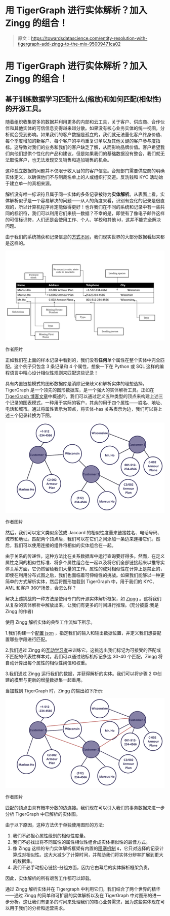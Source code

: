 # 用 TigerGraph 进行实体解析？加入 Zingg 的组合！

> 原文：<https://towardsdatascience.com/entity-resolution-with-tigergraph-add-zingg-to-the-mix-95009471ca02>

# 用 TigerGraph 进行实体解析？加入 Zingg 的组合！

## 基于训练数据学习匹配什么(缩放)和如何匹配(相似性)的开源工具。

随着组织收集更多的数据并利用更多的内部和云工具，关于客户、供应商、合作伙伴和其他实体的可信信息变得越来越分散。如果没有核心业务实体的统一视图，分析就会受到影响。如果我们的客户数据是孤立的，我们就无法量化客户终身价值、每个季度增加的新客户、每个客户的平均重复订单以及其他关键的客户参与度指标。这导致对我们的业务和我们的客户缺乏了解，从而影响品牌价值。客户希望我们向他们提供个性化的产品和建议，但是如果我们的基础数据没有整合，我们就无法取悦客户，也无法发现交叉销售和追加销售的机会。

这种孤立数据的问题并不仅限于收入目的的客户信息。合规部门需要供应商的明确实体定义，以确保他们不与制裁名单上的人或组织打交道。反洗钱和 KYC 活动始于建立单一的真相来源。

解析没有唯一标识符且属于同一实体的多条记录被称为**实体解析**。从表面上看，实体解析似乎是一个容易解决的问题——从人的角度来看，识别有变化的记录是很直观的，所以计算机程序肯定能做得更好！也许我们在不同的系统和记录中有一些共同的标识符，我们可以利用它们来统一数据？不幸的是，即使有了像电子邮件这样的可信标识符，人们还是会使用工作、个人、学校和其他 id，这并不能完全解决问题。

由于我们的系统捕获和记录信息的[方式不同](https://medium.com/@sonalgoyal/deduplicating-records-is-machine-learning-the-answer-e9579cfda935)，我们现实世界的大部分数据看起来都是这样的。

![](img/3528f5129fa0315b67cc16eae57c5160.png)

作者图片

正如我们在上面的样本记录中看到的，我们没有**任何**单个属性在整个实体中完全匹配。这个例子只包含 3 条记录和 4 个属性，想象一下在 Python 或 SQL 这样的编程语言中精心设计相似性规则来匹配这些记录！

具有内置链接模式的图形数据库是消除记录歧义和解析实体的理想选择。TigerGraph 是一个领先的图形数据库，是一个强大的实体解析工具。正如在 [TigerGraph 博客文章](https://www.tigergraph.com/blog/using-a-graph-database-for-big-data-entity-resolution/)中概述的，我们可以通过定义五种类型的顶点来构建上述三个记录的图表模式，一种用于实际的客户，其余的用于四个属性——姓名、地址、电话和城市。通过将属性表示为顶点，将实体-has 关系表示为边，我们可以将上述三个记录转换为下图。

![](img/dc401700353124c51143f1feec0b44f5.png)

作者图片

然后，我们可以定义类似余弦或 Jaccard 的相似性度量来链接姓名、电话号码、城市和地址。匹配两个顶点后，我们可以在它们之间添加一条边来连接它们。然后，我们可以使用连接的组件将相似的实体组合在一起。

由于关系的传递性，这种方法比在关系数据库中运行查询要好得多。然而，在定义属性之间的相似性标准、将多个属性组合在一起以及将它们全部链接起来以推导实体关系方面，它仍然留给我们大量的工作。属性的成对相似性在计算上是禁止的，即使在利用分布式图之后，我们也面临着可伸缩性的挑战。如果我们能够以一种更简单的方式解析实体，然后将图形加载到 TigerGraph 中，用于我们的 KYC、AML 和客户 360°场景，会怎么样？

解决上述挑战的一种方法是使用专门的开源实体解析框架，如 [Zingg](https://github.com/zinggAI/zingg) 。这将我们从复杂的实体解析中解放出来，让我们有更多的时间进行推理。(充分披露:我是 Zingg 的作者)

使用 Zingg 解析实体的典型工作流如下所示。

1.我们构建一个[配置 json](https://docs.zingg.ai/docs/setup/configuration.html) ，指定我们的输入和输出数据位置，并定义我们想要配置哪些字段进行匹配。

2.我们通过 Zingg 的[互动学习者](https://docs.zingg.ai/docs/setup/training/createTrainingData.html)来训练它。这挑选出我们标记为可接受的匹配或不匹配的代表性样本对。我们可以通过贴标机标记多达 30-40 个匹配，Zingg 将自动计算出每个属性的相似性阈值和权重。

3.我们通过 Zingg 运行我们的数据，并获得解析的实体。我们可以将步骤 2 中创建的模型与更新的增量数据集一起重用。

当加载到 TigerGraph 时，Zingg 的输出如下所示:

![](img/f5e674e77fd979c281f4f5fe755d41d8.png)

作者图片

匹配的顶点由具有概率分数的边连接。我们现在可以引入我们的事务数据来进一步分析 TigerGraph 中已解析的实体图。

由于以下原因，这种方法优于单独使用图形的方法:

1.  我们不必担心属性级别的相似性度量。
2.  我们不必找出将不同属性的属性相似性组合成实体相似性的最佳方式。
3.  像 Zingg 这样的专门实体解析框架有内置的[阻塞机制](https://docs.zingg.ai/docs/zModels.html) s，它只对选择的记录计算成对相似性。这大大减少了计算时间，并帮助我们将实体分辨率扩展到更大的数据集。
4.  我们不必手动担心链接-分组方面，因为它由幕后的实体解析框架负责。

因此，实体解析的所有艰苦工作都可以卸载。

通过 Zingg 解析实体并在 Tigergraph 中利用它们，我们结合了两个世界的精华——通过 Zingg 的简单和可扩展的实体解析以及在 TigerGraph 中对图形的进一步分析。这让我们有更多的时间来处理我们的核心业务需求，因为这些实体现在可以用于我们的分析和运营需求。